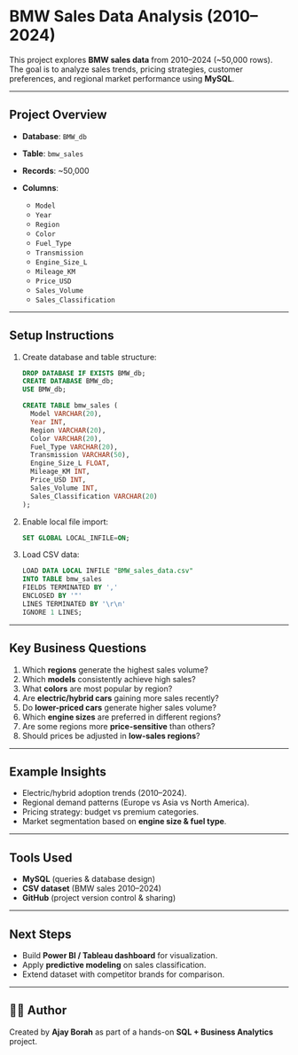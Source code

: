 # BMW Sales Data Analysis (2010–2024)

This project explores **BMW sales data** from 2010–2024 (~50,000 rows). The goal is to analyze sales trends, pricing strategies, customer preferences, and regional market performance using **MySQL**.

---

##  Project Overview

* **Database**: `BMW_db`
* **Table**: `bmw_sales`
* **Records**: ~50,000
* **Columns**:

  * `Model`
  * `Year`
  * `Region`
  * `Color`
  * `Fuel_Type`
  * `Transmission`
  * `Engine_Size_L`
  * `Mileage_KM`
  * `Price_USD`
  * `Sales_Volume`
  * `Sales_Classification`

---

##  Setup Instructions

1. Create database and table structure:

   ```sql
   DROP DATABASE IF EXISTS BMW_db;
   CREATE DATABASE BMW_db;
   USE BMW_db;

   CREATE TABLE bmw_sales (
     Model VARCHAR(20),
     Year INT,
     Region VARCHAR(20),
     Color VARCHAR(20),
     Fuel_Type VARCHAR(20),
     Transmission VARCHAR(50),
     Engine_Size_L FLOAT,
     Mileage_KM INT,
     Price_USD INT,
     Sales_Volume INT,
     Sales_Classification VARCHAR(20)
   );
   ```

2. Enable local file import:

   ```sql
   SET GLOBAL LOCAL_INFILE=ON;
   ```

3. Load CSV data:

   ```sql
   LOAD DATA LOCAL INFILE "BMW_sales_data.csv"
   INTO TABLE bmw_sales
   FIELDS TERMINATED BY ','
   ENCLOSED BY '"'
   LINES TERMINATED BY '\r\n'
   IGNORE 1 LINES;
   ```

---

##  Key Business Questions

1. Which **regions** generate the highest sales volume?
2. Which **models** consistently achieve high sales?
3. What **colors** are most popular by region?
4. Are **electric/hybrid cars** gaining more sales recently?
5. Do **lower-priced cars** generate higher sales volume?
6. Which **engine sizes** are preferred in different regions?
7. Are some regions more **price-sensitive** than others?
8. Should prices be adjusted in **low-sales regions**?

---

##  Example Insights

* Electric/hybrid adoption trends (2010–2024).
* Regional demand patterns (Europe vs Asia vs North America).
* Pricing strategy: budget vs premium categories.
* Market segmentation based on **engine size & fuel type**.

---

##  Tools Used

* **MySQL** (queries & database design)
* **CSV dataset** (BMW sales 2010–2024)
* **GitHub** (project version control & sharing)

---

##  Next Steps

* Build **Power BI / Tableau dashboard** for visualization.
* Apply **predictive modeling** on sales classification.
* Extend dataset with competitor brands for comparison.

---

## 👨‍💻 Author

Created by **Ajay Borah** as part of a hands-on **SQL + Business Analytics** project.

